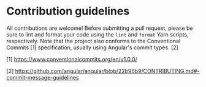 # Contribution guidelines

All contributions are welcome! Before submitting a pull request, please be sure
to lint and format your code using the `lint` and `format` Yarn scripts,
respectively. Note that the project also conforms to the Conventional Commits
[1] specification, usually using Angular's commit types. [2]

[1] https://www.conventionalcommits.org/en/v1.0.0/

[2] https://github.com/angular/angular/blob/22b96b9/CONTRIBUTING.md#-commit-message-guidelines
